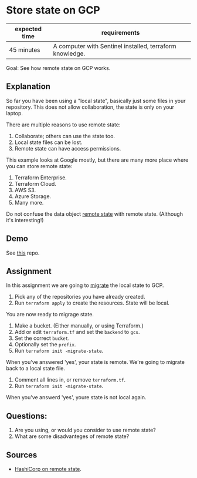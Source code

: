 # Store state on GCP

| expected time | requirements                                             |
|---------------|----------------------------------------------------------|
| 45 minutes    | A computer with Sentinel installed, terraform knowledge. |

Goal: See how remote state on GCP works.

## Explanation

So far you have been using a "local state", basically just some files in your repository. This does not allow collaboration, the state is only on your laptop.

There are multiple reasons to use remote state:

1. Collaborate; others can use the state too.
2. Local state files can be lost.
3. Remote state can have access permissions.

This example looks at Google mostly, but there are many more place where you can store remote state:

1. Terraform Enterprise.
2. Terraform Cloud.
3. AWS S3.
4. Azure Storage.
5. Many more.

Do not confuse the data object [remote state](https://www.terraform.io/language/state/remote-state-data) with remote state. (Although it's interesting!)

## Demo

See [this](https://github.com/robertdebock/terraform-gcp-backend) repo.

## Assignment

In this assignment we are going to [migrate](https://www.terraform.io/cli/commands/init#backend-initialization) the local state to GCP.

1. Pick any of the repositories you have already created.
2. Run `terraform apply` to create the resources. State will be local.

You are now ready to migrage state.

1. Make a bucket. (Either manually, or using Terraform.)
2. Add or edit `terraform.tf` and set the `backend` to `gcs`.
3. Set the correct `bucket`.
4. Optionally set the `prefix`.
5. Run `terraform init -migrate-state`.

When you've answered 'yes', your state is remote. We're going to migrate back to a local state file.

1. Comment all lines in, or remove `terraform.tf`.
2. Run `terraform init -migrate-state`.

When you've answerd 'yes', youre state is not local again.

## Questions:

1. Are you using, or would you consider to use remote state?
2. What are some disadvanteges of remote state?

## Sources

- [HashiCorp on remote state](https://www.terraform.io/language/state/remote).
